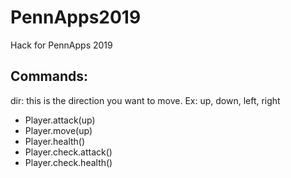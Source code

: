 # PennApps2019
Hack for PennApps 2019

## Commands:

dir: this is the direction you want to move. Ex: up, down, left, right

<ul>
<li>Player.attack(up)</li>
<li>Player.move(up)</li>
<li>Player.health()</li>
<li>Player.check.attack()</li>
<li>Player.check.health()</li>
</ul>
